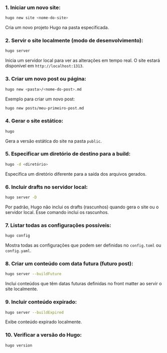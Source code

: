 ### 1. **Iniciar um novo site:**
   ```bash
   hugo new site <nome-do-site>
   ```
   Cria um novo projeto Hugo na pasta especificada.

### 2. **Servir o site localmente (modo de desenvolvimento):**
   ```bash
   hugo server
   ```
   Inicia um servidor local para ver as alterações em tempo real. O site estará disponível em `http://localhost:1313`.

### 3. **Criar um novo post ou página:**
   ```bash
   hugo new <pasta>/<nome-do-post>.md
   ```
   Exemplo para criar um novo post:
   ```bash
   hugo new posts/meu-primeiro-post.md
   ```

### 4. **Gerar o site estático:**
   ```bash
   hugo
   ```
   Gera a versão estática do site na pasta `public`.

### 5. **Especificar um diretório de destino para a build:**
   ```bash
   hugo -d <diretório>
   ```
   Especifica um diretório diferente para a saída dos arquivos gerados.

### 6. **Incluir drafts no servidor local:**
   ```bash
   hugo server -D
   ```
   Por padrão, Hugo não inclui os drafts (rascunhos) quando gera o site ou o servidor local. Esse comando inclui os rascunhos.

### 7. **Listar todas as configurações possíveis:**
   ```bash
   hugo config
   ```
   Mostra todas as configurações que podem ser definidas no `config.toml` ou `config.yaml`.

### 8. **Criar um conteúdo com data futura (futuro post):**
   ```bash
   hugo server --buildFuture
   ```
   Inclui conteúdos que têm datas futuras definidas no front matter ao servir o site localmente.

### 9. **Incluir conteúdo expirado:**
   ```bash
   hugo server --buildExpired
   ```
   Exibe conteúdo expirado localmente.

### 10. **Verificar a versão do Hugo:**
   ```bash
   hugo version
   ```
